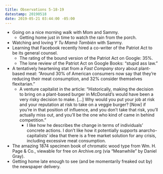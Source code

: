 ```yaml
---
title: Observations 5-18-19
datestamp: 20190518
date: 2019-05-21 03:44:00 -05:00
---
```


- Going on a nice morning walk with Mom and Sammy.
	- Getting home just in time to watch the rain from the porch.
- Watching and loving *Y Tu Mamá También* with Sammy.
- Learning that Facebook recently hired a co-writer of the Patriot Act to be its general counsel.
	- The rating of the bound version of the Patriot Act on Google: 35%.
	- The lone review of the Patriot Act on Google Books: “stupid ass law.”
- A tentatively heartening stat from a *Fast Company* story about plant-based meat: “Around 30% of American consumers now say that they’re reducing their meat consumption, and 32% consider themselves flexitarian.”
	- A venture capitalist in the article: “Historically, making the decision to bring on a plant-based burger in McDonald’s would have been a very risky decision to make. […] Why would you put your job at risk and your reputation at risk to take on a veggie burger? [Now] if you’re in that position of influence, and you don’t take that risk, you’ll actually miss out, and you’ll be the one who kind of came in behind competition.”
		- I like how he describes the change in terms of individuals’ concrete actions. I don’t like how it potentially supports anarcho-capitalists’ idea that there is a free market solution for any crisis, including excessive meat consumption.
- The amazing 1874 specimen book of chromatic wood type from Wm. H. Page & Co., viewable for free on Archive.org (via “Meanwhile” by Daniel Gray).
- Getting home late enough to see (and be momentarily freaked out by) the newspaper delivery.
